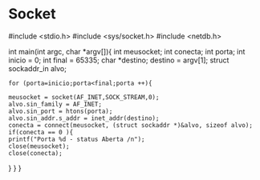 # Socket

#include <stdio.h>
#include <sys/socket.h>
#include <netdb.h>

int main(int argc, char *argv[]){
	int meusocket;
	int conecta;
	int porta;
	int inicio = 0;
	int final = 65335;
	char *destino;
	destino = argv[1];
	struct sockaddr_in alvo;

	for (porta=inicio;porta<final;porta ++){

	meusocket = socket(AF_INET,SOCK_STREAM,0);
	alvo.sin_family = AF_INET;
	alvo.sin_port = htons(porta);
	alvo.sin_addr.s_addr = inet_addr(destino);
	conecta = connect(meusocket, (struct sockaddr *)&alvo, sizeof alvo);
	if(conecta == 0 ){
	printf("Porta %d - status Aberta /n");
	close(meusocket);
	close(conecta);
}
}
}
